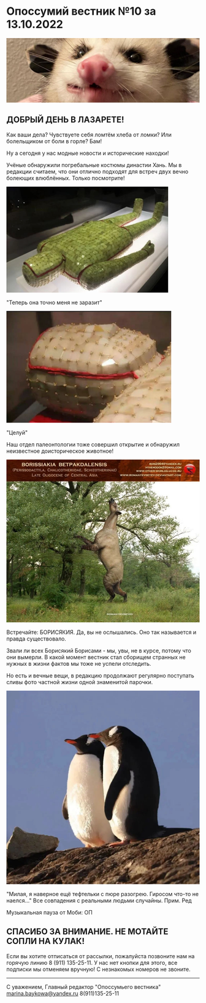 # Опоссумий вестник №10 за 13.10.2022

![img.png](images/2022-10-13/img.png)

## ДОБРЫЙ ДЕНЬ В ЛАЗАРЕТЕ!

Как ваши дела? Чувствуете себя ломтём хлеба от ломки? Или болельщиком от боли в горле? Бам!

Ну а сегодня у нас модные новости и исторические находки!

Учёные обнаружили погребальные костюмы династии Хань. Мы в редакции считаем, что они отлично подходят для встреч двух вечно болеющих влюблённых.
Только посмотрите!

![img_1.png](images/2022-10-13/img_1.png)

"Теперь она точно меня не заразит"

![img_2.png](images/2022-10-13/img_2.png)

"Целуй"

Наш отдел палеонтологии тоже совершил открытие и обнаружил неизвестное доисторическое животное!

![img_3.png](images/2022-10-13/img_3.png)

Встречайте: БОРИСЯКИЯ. Да, вы не ослышались. Оно так называется и правда существовало.

Звали ли всех Борисякий Борисами - мы, увы, не в курсе, потому что они вымерли.
В какой момент вестник стал сборищем странных не нужных в жизни фактов мы тоже не успели отследить.

Но есть и вечные вещи, в редакцию продолжают регулярно поступать сливы фото частной жизни одной знаменитой парочки.

![img_4.png](images/2022-10-13/img_4.png)

"Милая, я наверное ещё тефтельки с пюре разогрею. Гиросом что-то не наелся..."
Все совпадения с реальными людьми случайны. Прим. Ред

Музыкальная пауза от Моби: ОП

## СПАСИБО ЗА ВНИМАНИЕ. НЕ МОТАЙТЕ СОПЛИ НА КУЛАК!

Если вы хотите отписаться от рассылки, пожалуйста позвоните нам на горячую линию 8 (911) 135-25-11.
У нас нет кнопки для этого, все подписки мы отменяем вручную! С незнакомых номеров не звоните.

---

С уважением, Главный редактор "Опоссумьего вестника"
marina.baykowa@yandex.ru
8(911)135-25-11
